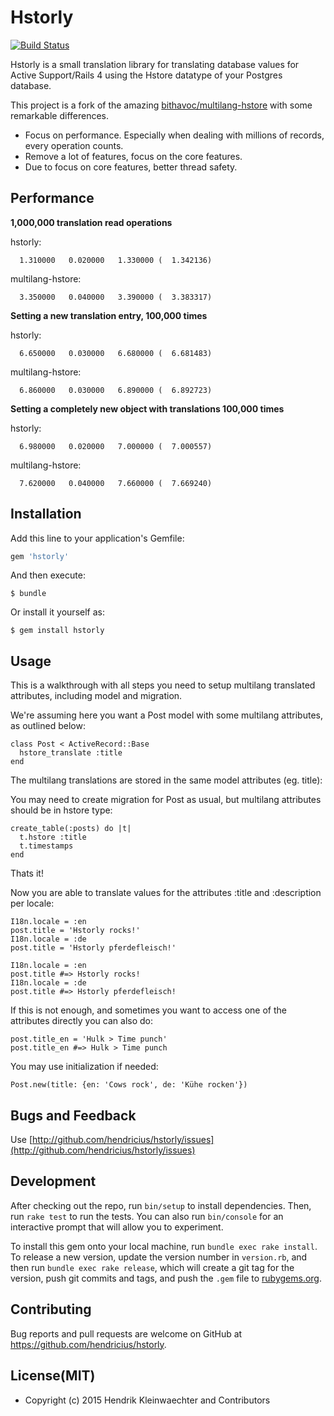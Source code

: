 # Hstorly

[![Build Status](https://travis-ci.org/hendricius/hstorly.svg?branch=master)](https://travis-ci.org/hendricius/hstorly)

Hstorly is a small translation library for translating database values for Active Support/Rails 4 using the Hstore datatype of your Postgres database.

This project is a fork of the amazing [bithavoc/multilang-hstore](https://github.com/bithavoc/multilang-hstore) with some remarkable differences.

* Focus on performance. Especially when dealing with millions of records,
  every operation counts.
* Remove a lot of features, focus on the core features.
* Due to focus on core features, better thread safety.

## Performance ##

**1,000,000 translation read operations**

hstorly:
```
  1.310000   0.020000   1.330000 (  1.342136)
```

multilang-hstore:
```
  3.350000   0.040000   3.390000 (  3.383317)
```


**Setting a new translation entry, 100,000 times**

hstorly:
```
  6.650000   0.030000   6.680000 (  6.681483)
```

multilang-hstore:
```
  6.860000   0.030000   6.890000 (  6.892723)
```

**Setting a completely new object with translations 100,000 times**

hstorly:

```
  6.980000   0.020000   7.000000 (  7.000557)
```

multilang-hstore:

```
  7.620000   0.040000   7.660000 (  7.669240)
```

## Installation

Add this line to your application's Gemfile:

```ruby
gem 'hstorly'
```

And then execute:

    $ bundle

Or install it yourself as:

    $ gem install hstorly

## Usage

This is a walkthrough with all steps you need to setup multilang translated attributes, including model and migration.

We're assuming here you want a Post model with some multilang attributes, as outlined below:

    class Post < ActiveRecord::Base
      hstore_translate :title
    end

The multilang translations are stored in the same model attributes (eg. title):

You may need to create migration for Post as usual, but multilang attributes should be in hstore type:

    create_table(:posts) do |t|
      t.hstore :title
      t.timestamps
    end

Thats it!

Now you are able to translate values for the attributes :title and :description per locale:

    I18n.locale = :en
    post.title = 'Hstorly rocks!'
    I18n.locale = :de
    post.title = 'Hstorly pferdefleisch!'

    I18n.locale = :en
    post.title #=> Hstorly rocks!
    I18n.locale = :de
    post.title #=> Hstorly pferdefleisch!

If this is not enough, and sometimes you want to access one of the attributes directly you can also do:

    post.title_en = 'Hulk > Time punch'
    post.title_en #=> Hulk > Time punch


You may use initialization if needed:

    Post.new(title: {en: 'Cows rock', de: 'Kühe rocken'})

## Bugs and Feedback

Use [http://github.com/hendricius/hstorly/issues](http://github.com/hendricius/hstorly/issues)

## Development

After checking out the repo, run `bin/setup` to install dependencies. Then, run `rake test` to run the tests. You can also run `bin/console` for an interactive prompt that will allow you to experiment.

To install this gem onto your local machine, run `bundle exec rake install`. To release a new version, update the version number in `version.rb`, and then run `bundle exec rake release`, which will create a git tag for the version, push git commits and tags, and push the `.gem` file to [rubygems.org](https://rubygems.org).


## Contributing

Bug reports and pull requests are welcome on GitHub at https://github.com/hendricius/hstorly.

## License(MIT)

* Copyright (c) 2015 Hendrik Kleinwaechter and Contributors
